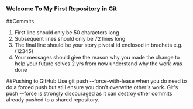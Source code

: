 ### Welcome To My First Repository in Git

##Commits
1) First line should only be 50 characters long
1) Subsequent lines should only be 72 lines long
1) The final line should be your story pivotal id enclosed in brachets e.g. (12345)
1) Your messages should give the reason why you made the change to help your future selves 2 yrs from now understand why the work was done

##Pushing to GitHub
Use git push --force-with-lease  when you do need to do a forced push but still ensure you don't overwrite other's work. 
Git's push --force is strongly discouraged as it can destroy other commits already pushed to a shared repository.


